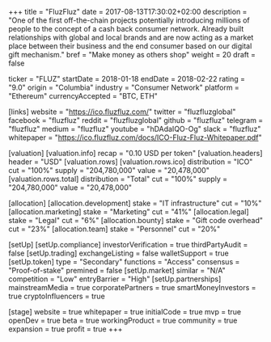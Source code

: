 +++
title = "FluzFluz"
date = 2017-08-13T17:30:02+02:00
description = "One of the first off-the-chain projects potentially introducing millions of people to the concept of a cash back consumer network. Already built relationships with global and local brands and are now acting as a market place between their business and the end consumer based on our digital gift mechanism."
bref = "Make money as others shop"
weight = 20
draft = false

ticker = "FLUZ"
startDate = 2018-01-18
endDate = 2018-02-22
rating = "9.0"
origin = "Columbia"
industry = "Consumer Network"
platform = "Ethereum"
currencyAccepted = "BTC, ETH"

[links]
  website = "https://ico.fluzfluz.com/"
  twitter = "fluzfluzglobal"
  facebook = "fluzfluz"
  reddit = "fluzfluzglobal"
  github = "fluzfluz"
  telegram = "fluzfluz"
  medium = "fluzfluz"
  youtube = "hDAdaIQO-Og"
  slack = "fluzfluz"
  whitepaper = "https://ico.fluzfluz.com/docs/ICO-Fluz-Fluz-Whitepaper.pdf"

[valuation]
  [valuation.info]
    recap = "0.10 USD per token"
  [valuation.headers]
    header = "USD"
  [valuation.rows]
    [valuation.rows.ico]
      distribution = "ICO"
      cut = "100%"
      supply = "204,780,000"
      value = "20,478,000"
    [valuation.rows.total]
      distribution = "Total"
      cut = "100%"
      supply = "204,780,000"
      value = "20,478,000"

[allocation]
  [allocation.development]
    stake = "IT infrastructure"
    cut = "10%"
  [allocation.marketing]
    stake = "Marketing"
    cut = "41%"
  [allocation.legal]
    stake = "Legal"
    cut = "6%"
  [allocation.bounty]
    stake = "Gift code overhead"
    cut = "23%"
  [allocation.team]
    stake = "Personnel"
    cut = "20%"

[setUp]
  [setUp.compliance]
    investorVerification = true
    thirdPartyAudit = false
  [setUp.trading]
    exchangeListing = false
    walletSupport = true
  [setUp.token]
    type = "Secondary"
    functions = "Access"
    consensus = "Proof-of-stake"
    premined = false
  [setUp.market]
    similar = "N/A"
    competition = "Low"
    entryBarrier = "High"
  [setUp.partnerships]
    mainstreamMedia = true
    corporatePartners = true
    smartMoneyInvestors = true
    cryptoInfluencers = true

[stage]
  website = true
  whitepaper = true
  initialCode = true
  mvp = true
  openDev = true
  beta = true
  workingProduct = true
  community = true
  expansion = true
  profit = true
+++
